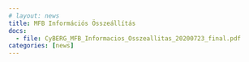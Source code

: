 ```yaml
---
# layout: news
title: MFB Információs Összeállítás
docs:
  - file: CyBERG_MFB_Informacios_Osszeallitas_20200723_final.pdf
categories: [news]
---
```

